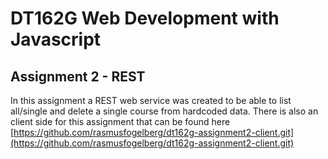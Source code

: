 # DT162G Web Development with Javascript

## Assignment 2 - REST

In this assignment a REST web service was created to be able to list all/single and delete a single course from hardcoded data. There is also an client side for this assignment that can be found here
[https://github.com/rasmusfogelberg/dt162g-assignment2-client.git](https://github.com/rasmusfogelberg/dt162g-assignment2-client.git)
